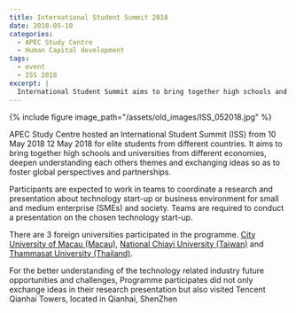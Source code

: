 ```yaml
---
title: International Student Summit 2018
date: 2018-05-10
categories:
  - APEC Study Centre
  - Human Capital development
tags:
  - event
  - ISS 2018
excerpt: |
  International Student Summit aims to bring together high schools and universities from different economies, deepen understanding each others themes and exchanging ideas so as to foster global perspectives and partnerships.
---
```

{% include figure image_path="/assets/old_images/ISS_052018.jpg" %}

APEC Study Centre hosted an International Student Summit (ISS) from 10 May 2018 12 May 2018 for elite students from different countries. It aims to bring together high schools and universities from different economies, deepen understanding each others themes and exchanging ideas so as to foster global perspectives and partnerships.

Participants are expected to work in teams to coordinate a research and presentation about technology start-up or business environment for small and medium enterprise (SMEs) and society. Teams are required to conduct a presentation on the chosen technology start-up.

There are 3 foreign universities participated in the programme. [City University of Macau (Macau)](http://www.cityu.edu.mo/en/), [National Chiayi University (Taiwan)](http://www.ncyu.edu.tw/eng/) and [Thammasat University (Thailand)](http://tueng.tu.ac.th/). 

For the better understanding of the technology related industry future opportunities and challenges, Programme participates did not only exchange ideas in their research presentation but also visited Tencent Qianhai Towers, located in Qianhai, ShenZhen
